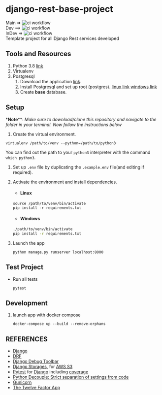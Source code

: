 # django-rest-base-project
Main => ![ci workflow](https://github.com/LibertytechX/django-rest-base-project/actions/workflows/ci.yml/badge.svg?branch=main) <br>
Dev ==> ![ci workflow](https://github.com/LibertytechX/django-rest-base-project/actions/workflows/ci.yml/badge.svg?branch=dev) <br>
InDev => ![ci workflow](https://github.com/LibertytechX/django-rest-base-project/actions/workflows/ci.yml/badge.svg?branch=indev) <br>
Template project for all Django Rest services developed

## Tools and Resources
1. Python 3.8 [link](https://www.python.org/downloads/release/python-387/)
1. Virtualenv
1. Postgresql 
    1. Download the application [link](https://www.enterprisedb.com/downloads/postgres-postgresql-downloads). 
    2. Install Postgresql and set up root (postgres). [linux link](https://www.postgresql.org/download/linux/ubuntu/) [windows link](https://www.postgresqltutorial.com/install-postgresql/)
    3. Create __base__ database.

## Setup
*__Note__**: *Make sure to download/clone this repository and navigate to the folder in your terminal. Now follow the instructions below*

1. Create the virtual environment.
```shell script
virtualenv /path/to/venv --python=/path/to/python3
```
You can find out the path to your `python3` interpreter with the command `which python3`.

1. Set up `.env` file by duplicating the `.example.env` file(and editing if required).

1. Activate the environment and install dependencies.
    - #### Linux
    ```shell script
    source /path/to/venv/bin/activate
    pip install -r requirements.txt
    ```

    - #### Windows
    ```cmd
    ./path/to/venv/bin/activate
    pip install -r requirements.txt
    ```
1. Launch the app
    ```shell script
    python manage.py runserver localhost:8000
    ```

## Test Project
- Run all tests
    ```shell script
    pytest
    ```

## Development
1. launch app with docker compose
   ```shell
   docker-compose up --build --remove-orphans
   ```
   
## REFERENCES
- [Django](https://www.djangoproject.com/start/)
- [DRF](https://www.django-rest-framework.org/)
- [Django Debug Toolbar](https://django-debug-toolbar.readthedocs.io/en/latest/)
- [Django Storages](https://django-storages.readthedocs.io/en/latest/), for [AWS S3](https://django-storages.readthedocs.io/en/latest/backends/amazon-S3.html)
- [Pytest](https://docs.pytest.org/en/latest/) for [Django](https://pytest-django.readthedocs.io/en/latest/) including [coverage](https://github.com/pytest-dev/pytest-cov)
- [Python Decouple: Strict separation of settings from code](https://github.com/henriquebastos/python-decouple/)
- [Gunicorn](https://gunicorn.org/)
- [The Twelve Factor App](https://12factor.net/)